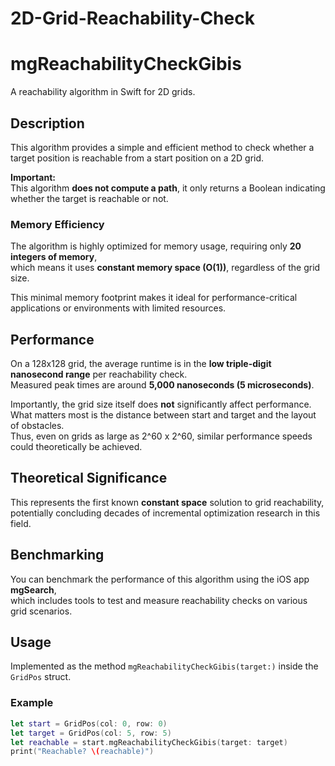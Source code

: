 # 2D-Grid-Reachability-Check

# mgReachabilityCheckGibis

A reachability algorithm in Swift for 2D grids.

## Description

This algorithm provides a simple and efficient method to check whether a target position is reachable from a start position on a 2D grid.

**Important:**  
This algorithm **does not compute a path**, it only returns a Boolean indicating whether the target is reachable or not.

### Memory Efficiency

The algorithm is highly optimized for memory usage, requiring only **20 integers of memory**,  
which means it uses **constant memory space (O(1))**, regardless of the grid size.

This minimal memory footprint makes it ideal for performance-critical applications or environments with limited resources.

## Performance

On a 128x128 grid, the average runtime is in the **low triple-digit nanosecond range** per reachability check.  
Measured peak times are around **5,000 nanoseconds (5 microseconds)**.

Importantly, the grid size itself does **not** significantly affect performance.  
What matters most is the distance between start and target and the layout of obstacles.  
Thus, even on grids as large as 2^60 x 2^60, similar performance speeds could theoretically be achieved.

## Theoretical Significance
This represents the first known **constant space** solution to grid reachability,
potentially concluding decades of incremental optimization research in this field.

## Benchmarking

You can benchmark the performance of this algorithm using the iOS app **mgSearch**,  
which includes tools to test and measure reachability checks on various grid scenarios.

## Usage

Implemented as the method `mgReachabilityCheckGibis(target:)` inside the `GridPos` struct.

### Example

```swift
let start = GridPos(col: 0, row: 0)
let target = GridPos(col: 5, row: 5)
let reachable = start.mgReachabilityCheckGibis(target: target)
print("Reachable? \(reachable)")
